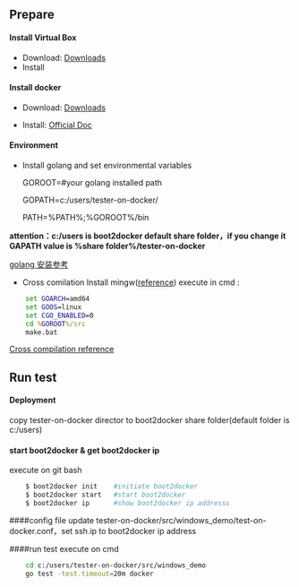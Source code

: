 ## Prepare
#### Install Virtual Box
- Download: [Downloads](https://www.virtualbox.org/wiki/Downloads)
- Install

#### Install docker
- Download: [Downloads](https://github.com/boot2docker/windows-installer/releases/tag/v1.3.2)

- Install: [Official Doc](https://docs.docker.com/installation/windows/)

#### Environment
- Install golang and set environmental variables 

    GOROOT=#your golang installed path

    GOPATH=c:/users/tester-on-docker/
    
    PATH=%PATH%;%GOROOT%/bin

**attention：c:/users is boot2docker default share folder，if you change it GAPATH value is %share folder%/tester-on-docker**


[golang 安装参考](http://golang.org/doc/install#windows)

- Cross comilation
Install mingw([reference](https://github.com/golang/go/wiki/WindowsBuild))
execute in cmd :
```bat
	set GOARCH=amd64
	set GOOS=linux
	set CGO_ENABLED=0
	cd %GOROOT%/src
	make.bat
```
[Cross compilation reference](https://code.google.com/p/go-wiki/wiki/WindowsCrossCompiling)

## Run test

#### Deployment
copy tester-on-docker director to boot2docker share folder(default folder is c:/users)    
 
#### start boot2docker & get boot2docker ip
execute on git bash

```bash
    $ boot2docker init    #initiate boot2docker
    $ boot2docker start   #start boot2docker
    $ boot2docker ip      #show boot2docker ip addresss
```

####config file
update tester-on-docker/src/windows_demo/test-on-docker.conf，set ssh.ip to boot2docker ip address

####run test
execute on cmd
```bash
    cd c:/users/tester-on-docker/src/windows_demo
    go test -test.timeout=20m docker
```